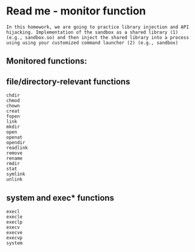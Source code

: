 # Read me - monitor function
    In this homework, we are going to practice library injection and API hijacking. Implementation of the sandbox as a shared library (1) (e.g., sandbox.so) and then inject the shared library into a process using using your customized command launcher (2) (e.g., sandbox)

## Monitored functions:

## file/directory-relevant functions
    chdir
    chmod
    chown
    creat
    fopen
    link
    mkdir
    open
    openat
    opendir
    readlink
    remove
    rename
    rmdir
    stat
    symlink
    unlink

## system and exec* functions
    execl
    execle
    execlp
    execv
    execve
    execvp
    system
